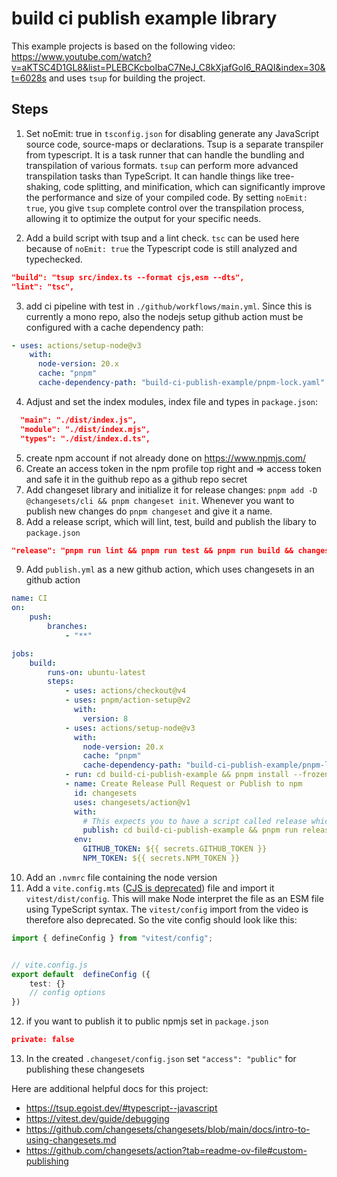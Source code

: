 # build ci publish example library

This example projects is based on the following video: https://www.youtube.com/watch?v=aKTSC4D1GL8&list=PLEBCKcboIbaC7NeJ_C8kXjafGoI6_RAQI&index=30&t=6028s and uses `tsup` for building the project.


## Steps
1. Set noEmit: true in `tsconfig.json` for disabling generate any JavaScript source code, source-maps or declarations. Tsup is a separate transpiler from typescript. It is a task runner that can handle the bundling and transpilation of various formats. `tsup` can perform more advanced transpilation tasks than TypeScript. It can handle things like tree-shaking, code splitting, and minification, which can significantly improve the performance and size of your compiled code. By setting `noEmit: true`, you give `tsup` complete control over the transpilation process, allowing it to optimize the output for your specific needs.

2. Add a build script with tsup and a lint check. `tsc` can be used here because of `noEmit: true` the Typescript code is still analyzed and typechecked.
```json
"build": "tsup src/index.ts --format cjs,esm --dts",
"lint": "tsc",
```
3. add ci pipeline with test in `./github/workflows/main.yml`. Since this is currently a mono repo, also the nodejs setup github action must be configured with a cache dependency path:
```yml
- uses: actions/setup-node@v3
    with:
      node-version: 20.x
      cache: "pnpm"
      cache-dependency-path: "build-ci-publish-example/pnpm-lock.yaml"
```
4. Adjust and set the index modules, index file and types in `package.json`:
```json
  "main": "./dist/index.js",
  "module": "./dist/index.mjs",
  "types": "./dist/index.d.ts",
```

5. create npm account if not already done on https://www.npmjs.com/
6. Create an access token in the npm profile top right and => access token and safe it in the guithub repo as a github repo secret
7. Add changeset library and initialize it for release changes: `pnpm add -D @changesets/cli && pnpm changeset init`. Whenever you want to publish new changes  do `pnpm changeset` and give it a name.
8. Add a release script, which will lint, test, build and publish the libary to `package.json`
```json
"release": "pnpm run lint && pnpm run test && pnpm run build && changeset publish"
```
9. Add `publish.yml` as a new github action, which uses changesets in an github action
```yml
name: CI
on: 
    push: 
        branches: 
            - "**"

jobs:
    build:
        runs-on: ubuntu-latest
        steps:
            - uses: actions/checkout@v4
            - uses: pnpm/action-setup@v2
              with:
                version: 8
            - uses: actions/setup-node@v3
              with:
                node-version: 20.x
                cache: "pnpm"
                cache-dependency-path: "build-ci-publish-example/pnpm-lock.yaml"
            - run: cd build-ci-publish-example && pnpm install --frozen-lockfile
            - name: Create Release Pull Request or Publish to npm
              id: changesets
              uses: changesets/action@v1
              with:
                # This expects you to have a script called release which does a build for your packages and calls changeset publish
                publish: cd build-ci-publish-example && pnpm run release
              env:
                GITHUB_TOKEN: ${{ secrets.GITHUB_TOKEN }}
                NPM_TOKEN: ${{ secrets.NPM_TOKEN }}
```
10. Add an `.nvmrc` file containing the node version
11. Add a `vite.config.mts` ([CJS is deprecated](https://vitejs.dev/guide/troubleshooting.html#vite-cjs-node-api-deprecated)) file and import it `vitest/dist/config`. This will make Node interpret the file as an ESM file using TypeScript syntax. The `vitest/config` import from the video is therefore also deprecated. So the vite config should look like this:
```typescript
import { defineConfig } from "vitest/config";


// vite.config.js
export default  defineConfig ({
    test: {}
    // config options
})
```
12. if you want to publish it to public npmjs set in `package.json`
```json 
private: false
```
13. In the created `.changeset/config.json` set `"access": "public"` for publishing these changesets




Here are additional helpful docs for this project:
- https://tsup.egoist.dev/#typescript--javascript
- https://vitest.dev/guide/debugging
- https://github.com/changesets/changesets/blob/main/docs/intro-to-using-changesets.md
- https://github.com/changesets/action?tab=readme-ov-file#custom-publishing